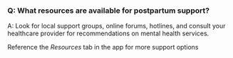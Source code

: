 ### Q: What resources are available for postpartum support? 

A: Look for local support groups, online forums, hotlines, and consult your healthcare provider for recommendations on mental health services.

Reference the *Resources* tab in the app for more support options
